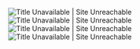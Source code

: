 ![Title Unavailable \| Site Unreachable](https://x.com/pkm_tk111/status/1947598215999639691?s=46)
![Title Unavailable \| Site Unreachable](https://x.com/dify_base/status/1947855273458270634?s=46)
![Title Unavailable \| Site Unreachable](https://x.com/pkm_tk111/status/1947889274483003824?s=46)
![Title Unavailable \| Site Unreachable](https://x.com/codebypoonam/status/1947589622030381499?s=46)
